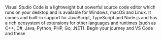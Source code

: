 Visual Studio Code is a lightweight but powerful source code editor which runs 
on your desktop and is available for Windows, macOS and Linux. It comes 
and built-in support for JavaScript, TypeScript and Node.js and has a rich
 ecosystem of 
extensions for other languages and runtimes (such as C++, C#, Java, Python, PHP, 
Go, .NET). 
Begin your journey and VS Code and these
       